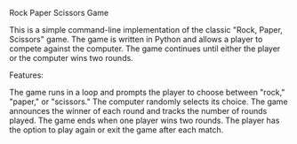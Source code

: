 Rock Paper Scissors Game

This is a simple command-line implementation of the classic "Rock, Paper, Scissors" game. 
The game is written in Python and allows a player to compete against the computer. 
The game continues until either the player or the computer wins two rounds.

Features:

The game runs in a loop and prompts the player to choose between "rock," "paper," or "scissors."
The computer randomly selects its choice.
The game announces the winner of each round and tracks the number of rounds played.
The game ends when one player wins two rounds.
The player has the option to play again or exit the game after each match.
